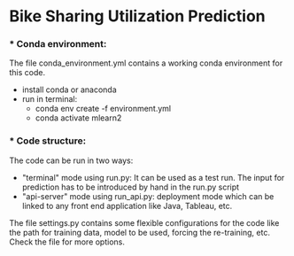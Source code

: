 # Bike Sharing Utilization Prediction
### * Conda environment:
The file conda_environment.yml contains a working conda environment for this code.
- install conda or anaconda
- run in terminal: 
  - conda env create -f environment.yml
  - conda activate mlearn2

### * Code structure:
The code can be run in two ways:
- "terminal" mode using run.py: It can be used as a test run. The input for prediction has to be introduced by hand in the run.py script
- "api-server" mode using run_api.py: deployment mode which can be linked to any front end application like Java, Tableau, etc.

The file settings.py contains some flexible configurations for the code like the path for training data, model to be used, forcing the re-training, etc. Check the file for more options.